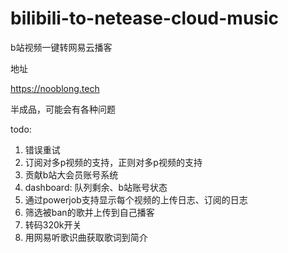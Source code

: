 # bilibili-to-netease-cloud-music
b站视频一键转网易云播客

地址

https://nooblong.tech

半成品，可能会有各种问题

todo:
1. 错误重试
2. 订阅对多p视频的支持，正则对多p视频的支持
3. 贡献b站大会员账号系统
4. dashboard: 队列剩余、b站账号状态
5. 通过powerjob支持显示每个视频的上传日志、订阅的日志
6. 筛选被ban的歌并上传到自己播客
7. 转码320k开关
8. 用网易听歌识曲获取歌词到简介
